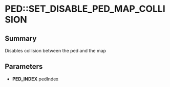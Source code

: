# PED::SET_DISABLE_PED_MAP_COLLISION

## Summary
Disables collision between the ped and the map

## Parameters
* **PED_INDEX** pedIndex